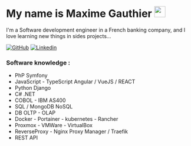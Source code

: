 # My name is Maxime Gauthier <img src="https://media.giphy.com/media/hvRJCLFzcasrR4ia7z/giphy.gif" width="30px" height="30px">

I'm a Software development engineer in a French banking company, and I love learning new things in sides projects...

[![GitHub](https://img.shields.io/badge/-GitHub-000000?style=flat-square&logo=GitHub&logoColor=white)](https://github.com/Neograaph)
[![Linkedin](https://img.shields.io/badge/-Linkedin-08C6F5?style=flat-square&logo=Linkedin&logoColor=white)](https://www.linkedin.com/in/maxime-gauthier45/)

### Software knowledge :

- PhP Symfony
- JavaScript - TypeScript Angular / VueJS / REACT
- Python Django
- C# .NET
- COBOL - IBM AS400
- SQL / MongoDB NoSQL
- DB OLTP - OLAP
- Docker - Portainer - kubernetes - Rancher
- Proxmox - VMWare - VirtualBox
- ReverseProxy - Nginx Proxy Manager / Traefik
- REST API
